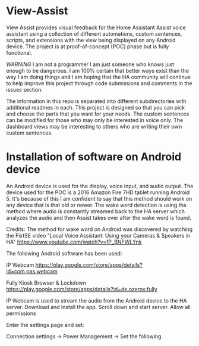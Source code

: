 # View-Assist
View Assist provides visual feedback for the Home Assistant Assist voice assistant using a collection of different automations, custom sentences, scripts, and extensions with the view being displayed on any Android device.  The project is at proof-of-concept (POC) phase but is fully functional.  

*WARNING* I am not a programmer I am just someone who knows just enough to be dangerous.  I am 100% certain that better ways exist than the way I am doing things and I am hoping that the HA community will continue to help improve this project through code submissions and comments in the issues section.

The information in this repo is separated into different subdirectories with additional readmes in each.  This project is designed so that you can pick and choose the parts that you want for your needs.  The custom sentences can be modified for those who may only be interested in voice only.  The dashboard views may be interesting to others who are writing their own custom sentences.

# Installation of software on Android device

An Android device is used for the display, voice input, and audio output.  The device used for the POC is a 2016 Amazon Fire 7HD tablet running Android 5.  It's because of this I am confident to say that this method should work on any device that is that old or newer.  The wake word detection is using the method where audio is constantly streamed back to the HA server which analyzes the audio and then Assist takes over after the wake word is found.

Credits:
The method for wake word on Android was discovered by watching the FixtSE video "Local Voice Assistant: Using your Cameras & Speakers in HA" https://www.youtube.com/watch?v=fP_BNFWLYnk

The following Android software has been used:

IP Webcam https://play.google.com/store/apps/details?id=com.pas.webcam

Fully Kiosk Browser & Lockdown  https://play.google.com/store/apps/details?id=de.ozerov.fully


IP Webcam is used to stream the audio from the Android device to the HA server.  Download and install the app.  Scroll down and start server.  Allow all permissions

Enter the settings page and set:

Connection settings -> Power Management -> Set the following 
